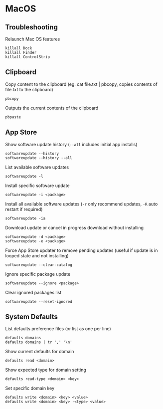 # MacOS

## Troubleshooting

Relaunch Mac OS features

    killall Dock
    killall Finder
    killall ControlStrip

## Clipboard

Copy content to the clipboard (eg. cat file.txt | pbcopy, copies contents of file.txt to the clipboard)

    pbcopy

Outputs the current contents of the clipboard

    pbpaste

## App Store

Show software update history (`--all` includes initial app installs)

    softwareupdate --history
    softwareupdate --history --all

List available software updates

    softwareupdate -l

Install specific software update

    softwareupdate -i <package>

Install all available software updates (`-r` only recommend updates, `-R` auto restart if required)

    softwareupdate -ia

Download update or cancel in progress download without installing

    softwareupdate -d <package>
    softwareupdate -e <package>

Force App Store updater to remove pending updates (useful if update is in looped state and not installing)

    softwareupdate --clear-catalog

Ignore specific package update

    softwareupdate --ignore <package>

Clear ignored packages list

    softwareupdate --reset-ignored

## System Defaults

List defaults preference files (or list as one per line)

    defaults domains
    defaults domains | tr ',' '\n'

Show current defaults for domain

    defaults read <domain>

Show expected type for domain setting

    defaults read-type <domain> <key>

Set specific domain key

    defaults write <domain> <key> <value>
    defaults write <domain> <key> -<type> <value>

